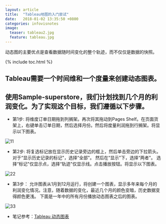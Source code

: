 ```yaml
---
layout: article
title:  "Tableau地图的入门尝试"
date:   2018-01-02 13:35:50 +0800
categories: infovisnotes
image:
  teaser: tableau2.jpg
  feature: tableau.jpg
---
```


动态图的主要优点是查看数据随时间变化的整个轨迹，而不仅仅是数据的快照。

{% include toc.html %}

## Tableau需要一个时间维和一个度量来创建动态图表。

## 使用Sample-superstore，我们计划找到几个月的利润变化。为了实现这个目标，我们遵循以下步骤。

- 第1步: 将维度订单日期拖到列搁架。再次将其拖动到Pages Shelf。在页面货架上，右键单击订单日期，然后选择月份。然后将度量利润拖到行搁架。将显示以下图表。

![11](https://www.w3cschool.cn/attachments/tuploads/tableau/motion_chart_1.jpg)


- 第2步: 将复选标记放在显示历史记录旁边的框上，然后单击旁边的下拉箭头。对于“显示历史记录的标记"，选择“全部"。 然后在“显示"下，选择“两者"。 选择“标记"仅显示点，选择“轨迹"仅显示线。点击播放按钮。将显示以下图表。

![22](https://www.w3cschool.cn/attachments/tuploads/tableau/motion_chart_2.jpg)


- 第3步： 允许图表从1月到12月运行，将创建一个图表，显示多年来每个月的利润变化情况。注意，随着数据的变化，最近几个月的颜色变暗，历史数据变得颜色更浅。
下面是一年中的所有月份播放动态图表之后的图表。

![33](https://www.w3cschool.cn/attachments/tuploads/tableau/motion_chart_3.jpg)


- 笔记参考：<a href="https://www.w3cschool.cn/tableau/tableau_motion_charts.html?:display_count=yes" target="_blank">Tableau 动态图表</a> 
